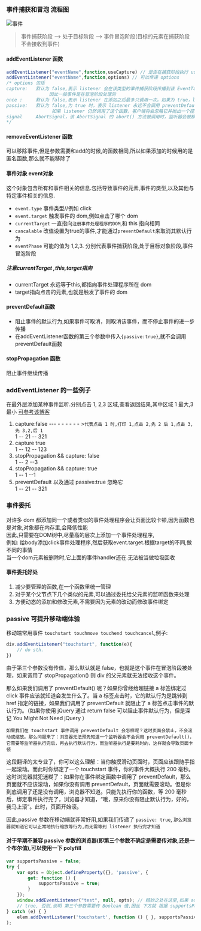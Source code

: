### 事件捕获和冒泡 流程图
![事件](https://s1.ax1x.com/2020/07/09/UnqCee.png)

> 事件捕获阶段 --> 处于目标阶段 --> 事件冒泡阶段(目标的元素在捕获阶段不会接收到事件)


#### addEventListener 函数
```js
addEventListener("eventName",function,useCapture) // 是否在捕获阶段执行 useCapture 其实和 options 中的 capture 是相同的
addEventListener("eventName",function,options) // 可以传递 options
/* options 包括
capture:   默认为 false,表示 listener 会在该类型的事件捕获阶段传播到该 EventTarget 时触发,
                因此一般事件是在冒泡阶段处理的
once :     默认为 false,表示 listener 在添加之后最多只调用一次。如果为 true，listener 会在其被调用之后自动移除
passive:   默认为 false,为 true 时，表示 listener 永远不会调用 preventDefault()。
                 如果 listener 仍然调用了这个函数，客户端将会忽略它并抛出一个控制台警告
signal     AbortSignal，该 AbortSignal 的 abort() 方法被调用时，监听器会被移除
*/ 
```
#### removeEventListener 函数
可以移除事件,但是参数需要和add的时候,的函数相同,所以如果添加的时候用的是匿名函数,那么就不能移除了  
#### 事件对象 event对象
这个对象包含所有和事件相关的信息.包括导致事件的元素,事件的类型,以及其他与特定事件相关的信息.  

- `event.type`    事件类型//例如 click 
- `event.target`  触发事件的 dom,例如点击了哪个 dom  
- `currentTarget` 一直指向`注册事件处理程序的DOM`,和 this 指向相同    
- `cancalable`    改值设置为true的事件,才能通过`preventDefault`来取消其默认行为  
- `eventPhase`    可能的值为 1,2,3. 分别代表事件捕获阶段,处于目标对象阶段,事件冒泡阶段  
#####  注意currentTarget ,this,target指向 
- currentTarget 永远等于this,都指向事件处理程序所在 dom  
- target指向点击的元素,也就是触发了事件的 dom  

#### preventDefault函数
- 阻止事件的默认行为,如果事件可取消，则取消该事件，而不停止事件的进一步传播  
- 在addEventListener函数的第三个参数中传入`{passive:true}`,就不会调用preventDefault函数   
#### stopPropagation 函数
阻止事件继续传播

### addEventListener 的一些例子
在最外层添加某种事件监听.分别点击 1, 2,3 区域,查看返回结果,其中区域 1 最大,3最小 [可参考该博客](https://blog.csdn.net/zhuanyemanong/article/details/80387416)
1. capture:false   --- -        - - - - - >`代表点击 1 时,打印 1,点击 2,先 2 后 1,点击 3,先 3,2,后 1`  
   1 -- 21 -- 321  
2. capture true  
   1 -- 12 -- 123  
3. stopPropagation && capture: false  
   1 -- 2 --3
4. stopPropagation && capture: true  
   1 -- 1 --1
5. preventDefault 以及通过 passive:true 忽略它   
   1 -- 21 -- 321  

### 事件委托
对许多 dom 都添加同一个或者类似的事件处理程序会让页面比较卡顿,因为函数也是对象,对象都在内存里,会降低性能  
因此,只需要在DOM树中,尽量高的层次上添加一个事件处理程序,    
例如: 给body添加click事件处理程序,然后获取event.target.根据target的不同,做不同的事情  
当一个dom元素被删除时,它上面的事件handler还在.无法被当做垃圾回收  

#### 事件委托好处
1. 减少要管理的函数,在一个函数里统一管理  
2. 对于某个父节点下几个类似的元素,可以通过委托给父元素的监听函数来处理  
3. 方便动态的添加和修改元素,不需要因为元素的改动而修改事件绑定


### passive 可提升移动端体验
移动端常用事件 `touchstart touchmove touchend touchcancel`,例子:  
```js
div.addEventListener("touchstart", function(e){
    // do sth.
})
```
由于第三个参数没有传值，那么默认就是 false，也就是这个事件在冒泡阶段被处理，如果调用了 stopPropagation() 则 div 的父元素就无法接收这个事件。  

那么如果我们调用了 preventDefault() 呢？如果你曾经给超链接 a 标签绑定过 click 事件应该就知道会发生什么了。当 a 标签点击时，它的默认行为是跳转到 href 指定的链接，如果我们调用了 preventDefault 就阻止了 a 标签点击事件的默认行为。（如果你使用 jQuery 通过 return false 可以阻止事件默认行为，但是深记 You Might Not Need jQuery ）  

`如果我们在 touchstart 事件调用 preventDefault 会怎样呢？这时页面会禁止，不会滚动或缩放。那么问题来了：浏览器无法预先知道一个监听器会不会调用 preventDefault()，它需要等监听器执行完后，再去执行默认行为，而监听器执行是要耗时的，这样就会导致页面卡顿`   

这段翻译的太专业了，你可以这么理解：当你触摸滑动页面时，页面应该跟随手指一起滚动。而此时你绑定了一个 touchstart 事件，你的事件大概执行 200 毫秒。这时浏览器就犯迷糊了：如果你在事件绑定函数中调用了 preventDefault，那么页面就不应该滚动，如果你没有调用 preventDefault，页面就需要滚动。但是你到底调用了还是没有调用，浏览器不知道。只能先执行你的函数，等 200 毫秒后，绑定事件执行完了，浏览器才知道，“哦，原来你没有阻止默认行为，好的，我马上滚”。此时，页面开始滚。

因此,passive 参数在移动端就非常好用,如果我们传递了 `passive: true`, `那么浏览器就知道它可以正常地执行缩放等行为,而无需等到 listener 执行完才知道`  



#### 对于早期不兼容 passive 参数的浏览器(即第三个参数不确定是需要传对象,还是一个布尔值),可以使用一下 polyfill
```js
var supportsPassive = false;
try {
    var opts = Object.defineProperty({}, 'passive', {
        get: function () {
            supportsPassive = true;
        }
    });
    window.addEventListener("test", null, opts); // 精妙之处在这里,如果 addEventListener 把 opts 当对象,并且读取其 passive属性,则supportsPassive 变为 
    // true, 否则,说明 第三个参数需要传 Boolean 值,因此 下方就 根据 supportsPassive 的值来判断
} catch (e) { }
    elem.addEventListener('touchstart', function () { }, supportsPassive ? { passive: true } : false
);
```